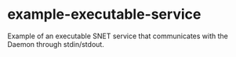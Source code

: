 # example-executable-service
Example of an executable SNET service that communicates with the Daemon through stdin/stdout.